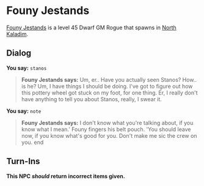 # Founy Jestands



[Founy Jestands](/npc/67000) is a level 45 Dwarf GM Rogue that spawns in [North Kaladim](/zone/67).





## Dialog

**You say:** `stanos`



>**Founy Jestands says:** Um, er.. <looks around nervously> Have you actually seen Stanos? How.. is he? Um, I have things I should be doing. I've got to figure out how this pottery wheel got stuck on my foot, for one thing. Er, I really don't have anything to tell you about Stanos, really, I swear it.

**You say:** `note`



>**Founy Jestands says:** I don't know what you're talking about, if you know what I mean.' Founy fingers his belt pouch. 'You should leave now, if you know what's good for you. Don't make me sic the crew on you.
end



## Turn-Ins



**This NPC *should* return incorrect items given.**







